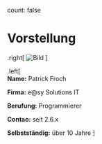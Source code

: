 count: false

# Vorstellung

.right[
![Bild](remark/assets/img/Fotolia_9884304_XS.jpg) 
]

.left[  
__Name:__ Patrick Froch
  
__Firma:__ e@sy Solutions IT
  
__Berufung:__ Programmierer
  
__Contao:__ seit 2.6.x  

__Selbstständig:__ über 10 Jahre
]